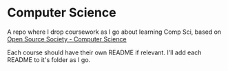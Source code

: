 # Computer Science

A repo where I drop coursework as I go about learning Comp Sci, based on [Open Source Society - Computer Science](https://github.com/open-source-society/computer-science)

Each course should have their own README if relevant. I'll add each README to it's folder as I go.
